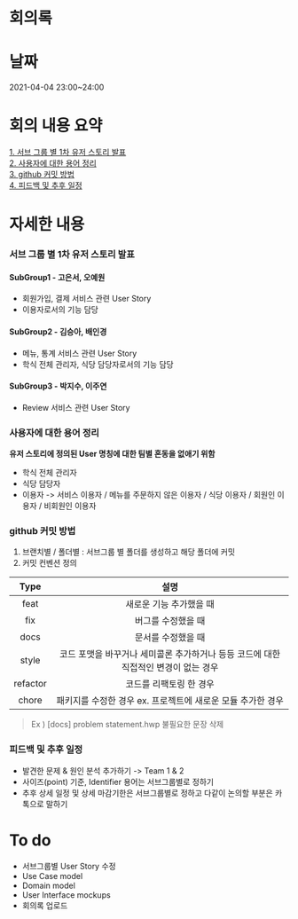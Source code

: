 # 회의록

# 날짜

2021-04-04 23:00~24:00

# 회의 내용 요약

[1. 서브 그룹 별 1차 유저 스토리 발표](#서브-그룹-별-1차-유저-스토리-발표)  <br/>
[2. 사용자에 대한 용어 정리](#사용자에-대한-용어-정리) <br/>
[3. github 커밋 방법](#github-커밋-방법)  <br/>
[4. 피드백 및 추후 일정](#피드백-및-추후-일정)  <br/>

# 자세한 내용

### 서브 그룹 별 1차 유저 스토리 발표
#### SubGroup1 - 고은서, 오예원
- 회원가입, 결제 서비스 관련 User Story
- 이용자로서의 기능 담당
#### SubGroup2 - 김승아, 배인경
- 메뉴, 통계 서비스 관련 User Story
- 학식 전체 관리자, 식당 담당자로서의 기능 담당 
#### SubGroup3 - 박지수, 이주연
- Review 서비스 관련 User Story

### 사용자에 대한 용어 정리
**유저 스토리에 정의된 User 명칭에 대한 팀별 혼동을 없애기 위함**
- 학식 전체 관리자
- 식당 담당자
- 이용자 -> 서비스 이용자 / 메뉴를 주문하지 않은 이용자 / 식당 이용자 / 회원인 이용자 / 비회원인 이용자


### github 커밋 방법
1. 브랜치별 / 폴더별 : 서브그룹 별 폴더를 생성하고 해당 폴더에 커밋
2. 커밋 컨벤션 정의 <br/>

|Type|설명|
|:---:|:---:|
|feat|새로운 기능 추가했을 때|
|fix|버그를 수정했을 때|
|docs|문서를 수정했을 때|
|style|코드 포맷을 바꾸거나 세미콜론 추가하거나 등등 코드에 대한 직접적인 변경이 없는 경우|
|refactor|코드를 리팩토링 한 경우|
|chore|패키지를 수정한 경우 ex. 프로젝트에 새로운 모듈 추가한 경우|
  
  > Ex ) [docs] problem statement.hwp 불필요한 문장 삭제

### 피드백 및 추후 일정
- 발견한 문제 & 원인 분석 추가하기 -> Team 1 & 2
- 사이즈(point) 기준, Identifier 용어는 서브그룹별로 정하기
- 추후 상세 일정 및 상세 마감기한은 서브그룹별로 정하고 다같이 논의할 부분은 카톡으로 말하기  

# To do
- 서브그룹별 User Story 수정
- Use Case model
- Domain model
- User Interface mockups
- 회의록 업로드

